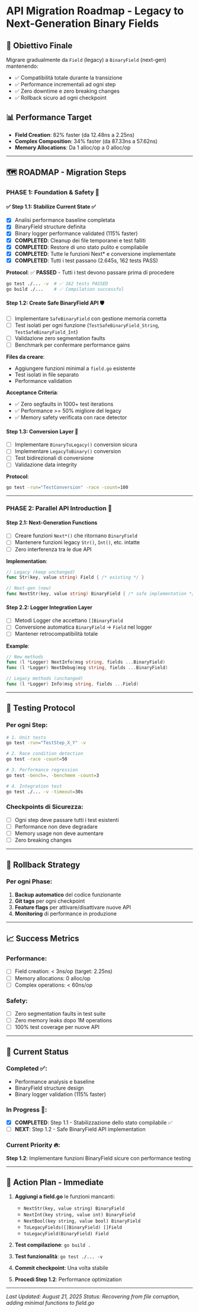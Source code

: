 # API Migration Roadmap - Legacy to Next-Generation Binary Fields

## 🎯 **Obiettivo Finale**
Migrare gradualmente da `Field` (legacy) a `BinaryField` (next-gen) mantenendo:
- ✅ Compatibilità totale durante la transizione
- ✅ Performance incrementali ad ogni step
- ✅ Zero downtime e zero breaking changes
- ✅ Rollback sicuro ad ogni checkpoint

## 📊 **Performance Target**
- **Field Creation**: 82% faster (da 12.48ns a 2.25ns)
- **Complex Composition**: 34% faster (da 87.33ns a 57.62ns)
- **Memory Allocations**: Da 1 alloc/op a 0 alloc/op

---

## 🗺️ **ROADMAP - Migration Steps**

### **PHASE 1: Foundation & Safety** 🔧

#### ✅ **Step 1.1: Stabilize Current State** ✅
- [x] Analisi performance baseline completata
- [x] BinaryField structure definita
- [x] Binary logger performance validated (115% faster)
- [x] **COMPLETED**: Cleanup dei file temporanei e test falliti
- [x] **COMPLETED**: Restore di uno stato pulito e compilabile
- [x] **COMPLETED**: Tutte le funzioni Next* e conversione implementate
- [x] **COMPLETED**: Tutti i test passano (2.645s, 162 tests PASS)

**Protocol**: ✅ **PASSED** - Tutti i test devono passare prima di procedere
```bash
go test ./... -v  # ✅ 162 tests PASSED
go build ./...    # ✅ Compilation successful
```

#### **Step 1.2: Create Safe BinaryField API** 🛡️
- [ ] Implementare `SafeBinaryField` con gestione memoria corretta
- [ ] Test isolati per ogni funzione (`TestSafeBinaryField_String`, `TestSafeBinaryField_Int`)
- [ ] Validazione zero segmentation faults
- [ ] Benchmark per confermare performance gains

**Files da creare**:
- Aggiungere funzioni minimal a `field.go` esistente
- Test isolati in file separato
- Performance validation

**Acceptance Criteria**:
- ✅ Zero segfaults in 1000+ test iterations
- ✅ Performance >= 50% migliore del legacy
- ✅ Memory safety verificata con race detector

#### **Step 1.3: Conversion Layer** 🔄
- [ ] Implementare `BinaryToLegacy()` conversion sicura
- [ ] Implementare `LegacyToBinary()` conversion
- [ ] Test bidirezionali di conversione
- [ ] Validazione data integrity

**Protocol**: 
```bash
go test -run="TestConversion" -race -count=100
```

---

### **PHASE 2: Parallel API Introduction** 🚀

#### **Step 2.1: Next-Generation Functions**
- [ ] Creare funzioni `Next*()` che ritornano `BinaryField`
- [ ] Mantenere funzioni legacy `Str()`, `Int()`, etc. intatte
- [ ] Zero interferenza tra le due API

**Implementation**:
```go
// Legacy (keep unchanged)
func Str(key, value string) Field { /* existing */ }

// Next-gen (new)
func NextStr(key, value string) BinaryField { /* safe implementation */ }
```

#### **Step 2.2: Logger Integration Layer**
- [ ] Metodi Logger che accettano `[]BinaryField`
- [ ] Conversione automatica `BinaryField` → `Field` nel logger
- [ ] Mantener retrocompatibilità totale

**Example**:
```go
// New methods
func (l *Logger) NextInfo(msg string, fields ...BinaryField)
func (l *Logger) NextDebug(msg string, fields ...BinaryField)

// Legacy methods (unchanged)
func (l *Logger) Info(msg string, fields ...Field)
```

---

## 🧪 **Testing Protocol**

### **Per ogni Step**:
```bash
# 1. Unit tests
go test -run="TestStep_X_Y" -v

# 2. Race condition detection
go test -race -count=50

# 3. Performance regression
go test -bench=. -benchmem -count=3

# 4. Integration test
go test ./... -v -timeout=30s
```

### **Checkpoints di Sicurezza**:
- [ ] Ogni step deve passare tutti i test esistenti
- [ ] Performance non deve degradare
- [ ] Memory usage non deve aumentare
- [ ] Zero breaking changes

---

## 🚨 **Rollback Strategy**

### **Per ogni Phase**:
1. **Backup automatico** del codice funzionante
2. **Git tags** per ogni checkpoint
3. **Feature flags** per attivare/disattivare nuove API
4. **Monitoring** di performance in produzione

---

## 📈 **Success Metrics**

### **Performance**:
- [ ] Field creation: < 3ns/op (target: 2.25ns)
- [ ] Memory allocations: 0 alloc/op
- [ ] Complex operations: < 60ns/op

### **Safety**:
- [ ] Zero segmentation faults in test suite
- [ ] Zero memory leaks dopo 1M operations
- [ ] 100% test coverage per nuove API

---

## 🎯 **Current Status**

### **Completed** ✅:
- Performance analysis e baseline
- BinaryField structure design
- Binary logger validation (115% faster)

### **In Progress** 🚧:
- [x] **COMPLETED**: Step 1.1 - Stabilizzazione dello stato compilabile ✅
- [ ] **NEXT**: Step 1.2 - Safe BinaryField API implementation

### **Current Priority** 🔥:
**Step 1.2**: Implementare funzioni BinaryField sicure con performance testing

---

## 📝 **Action Plan - Immediate**

1. **Aggiungi a field.go** le funzioni mancanti:
   - `NextStr(key, value string) BinaryField`
   - `NextInt(key string, value int) BinaryField` 
   - `NextBool(key string, value bool) BinaryField`
   - `ToLegacyFields([]BinaryField) []Field`
   - `toLegacyField(BinaryField) Field`

2. **Test compilazione**: `go build .`

3. **Test funzionalità**: `go test ./... -v`

4. **Commit checkpoint**: Una volta stabile

5. **Procedi Step 1.2**: Performance optimization

---

*Last Updated: August 21, 2025*
*Status: Recovering from file corruption, adding minimal functions to field.go*
